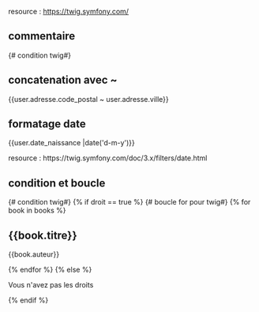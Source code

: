 resource : https://twig.symfony.com/


## commentaire
{# condition twig#}

## concatenation avec ~
 <p>{{user.adresse.code_postal ~ user.adresse.ville}}</p>

## formatage date
  <p>{{user.date_naissance |date('d-m-y')}}</p>
  resource : https://twig.symfony.com/doc/3.x/filters/date.html

## condition et boucle 
{# condition twig#}
{% if droit == true %}
  {# boucle for pour twig#}
        {% for book in books %}
            <div>
                <h2>{{book.titre}}</h2>
                <p>{{book.auteur}}</p>
            </div>
        {% endfor %}
    {% else %}
    <p>Vous n'avez pas les droits</p>
{% endif %}